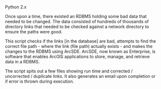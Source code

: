 Python 2.x



Once upon a time, there existed an RDBMS holding some bad data that needed to be changed. The data consisted of hundreds of thousands of directory links that needed to be checked against a network directory to ensure the paths were good.

This script checks if the links [in the database] are bad, attempts to find the correct file path - where the link (file path) actually exists - and makes the changes to the RDBMS using ArcSDE. ArcSDE, now known as Enterprise, is software that enables ArcGIS applications to store, manage, and retrieve data in a RDBMS.

The script spits out a few files showing run time and corrected / uncorrected / duplicate links. It also generates an email upon completion or if error is thrown during execution. 

